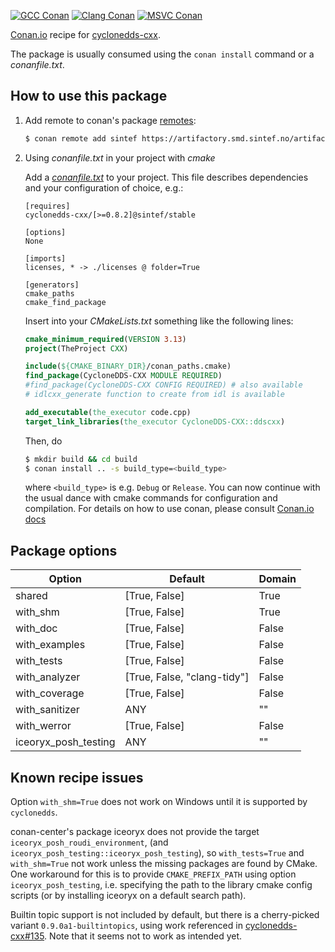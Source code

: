 [![GCC Conan](https://github.com/sintef-ocean/conan-cyclonedds-cxx/workflows/GCC%20Conan/badge.svg)](https://github.com/sintef-ocean/conan-cyclonedds-cxx/actions?query=workflow%3A"GCC+Conan")
[![Clang Conan](https://github.com/sintef-ocean/conan-cyclonedds-cxx/workflows/Clang%20Conan/badge.svg)](https://github.com/sintef-ocean/conan-cyclonedds-cxx/actions?query=workflow%3A"Clang+Conan")
[![MSVC Conan](https://github.com/sintef-ocean/conan-cyclonedds-cxx/workflows/MSVC%20Conan/badge.svg)](https://github.com/sintef-ocean/conan-cyclonedds-cxx/actions?query=workflow%3A"MSVC+Conan")


[Conan.io](https://conan.io) recipe for [cyclonedds-cxx](https://cyclonedds.io/).

The package is usually consumed using the `conan install` command or a *conanfile.txt*.

## How to use this package

1. Add remote to conan's package [remotes](https://docs.conan.io/en/latest/reference/commands/misc/remote.html?highlight=remotes):

   ```bash
   $ conan remote add sintef https://artifactory.smd.sintef.no/artifactory/api/conan/conan-local
   ```

2. Using *conanfile.txt* in your project with *cmake*

   Add a [*conanfile.txt*](http://docs.conan.io/en/latest/reference/conanfile_txt.html) to your project. This file describes dependencies and your configuration of choice, e.g.:

   ```
   [requires]
   cyclonedds-cxx/[>=0.8.2]@sintef/stable

   [options]
   None

   [imports]
   licenses, * -> ./licenses @ folder=True

   [generators]
   cmake_paths
   cmake_find_package
   ```

   Insert into your *CMakeLists.txt* something like the following lines:
   ```cmake
   cmake_minimum_required(VERSION 3.13)
   project(TheProject CXX)

   include(${CMAKE_BINARY_DIR}/conan_paths.cmake)
   find_package(CycloneDDS-CXX MODULE REQUIRED)
   #find_package(CycloneDDS-CXX CONFIG REQUIRED) # also available
   # idlcxx_generate function to create from idl is available

   add_executable(the_executor code.cpp)
   target_link_libraries(the_executor CycloneDDS-CXX::ddscxx)
   ```
   Then, do
   ```bash
   $ mkdir build && cd build
   $ conan install .. -s build_type=<build_type>
   ```
   where `<build_type>` is e.g. `Debug` or `Release`.
   You can now continue with the usual dance with cmake commands for configuration and compilation. For details on how to use conan, please consult [Conan.io docs](http://docs.conan.io/en/latest/)

## Package options

Option | Default | Domain
---|---|---
shared | [True, False] | True
with_shm | [True, False] | True
with_doc | [True, False] | False
with_examples | [True, False] | False
with_tests | [True, False] | False
with_analyzer | [True, False, "clang-tidy"] | False
with_coverage | [True, False] | False
with_sanitizer | ANY | ""
with_werror | [True, False] | False
iceoryx_posh_testing | ANY | ""

## Known recipe issues

Option `with_shm=True` does not work on Windows until it is supported by `cyclonedds`.


conan-center's package iceoryx does not provide the target
`iceoryx_posh_roudi_environment`, (and `iceoryx_posh_testing::iceoryx_posh_testing`), so
`with_tests=True` and `with_shm=True` not work unless the missing packages are found by
CMake.  One workaround for this is to provide `CMAKE_PREFIX_PATH` using option
`iceoryx_posh_testing`, i.e. specifying the path to the library cmake config scripts (or
by installing iceoryx on a default search path).

Builtin topic support is not included by default, but there is a cherry-picked variant
`0.9.0a1-builtintopics`, using work referenced in
[cyclonedds-cxx#135](https://github.com/eclipse-cyclonedds/cyclonedds-cxx/pull/135). Note
that it seems not to work as intended yet.
